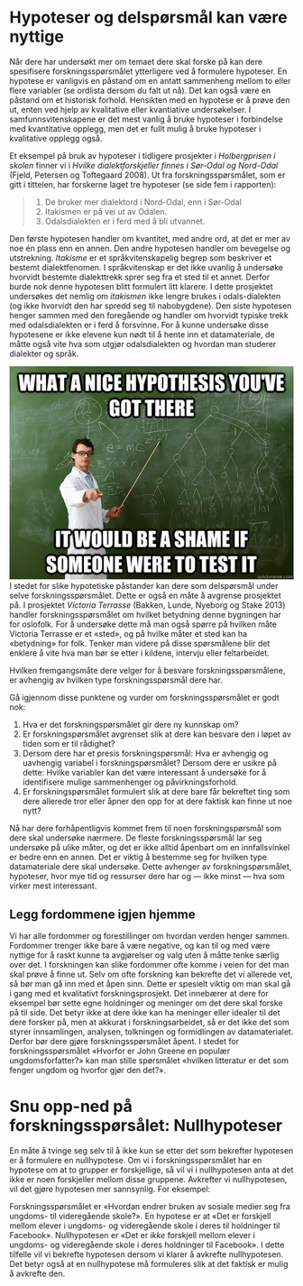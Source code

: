 # Hypoteser og delspørsmål kan være nyttige

Når dere har undersøkt mer om temaet dere skal forske på kan dere spesifisere forskningsspørsmålet ytterligere ved å formulere hypoteser. En hypotese er vanligvis en påstand om en antatt sammenheng mellom to eller flere variabler (se ordlista dersom du falt ut nå). Det kan også være en påstand om et historisk forhold. Hensikten med en hypotese er å prøve den ut, enten ved hjelp av kvalitative eller kvantiative undersøkelser. I samfunnsvitenskapene er det mest vanlig å bruke hypoteser i forbindelse med kvantitative opplegg, men det er fullt mulig å bruke hypoteser i kvalitative opplegg også.

Et eksempel på bruk av hypoteser i tidligere prosjekter i _Holbergprisen i skolen_ finner vi i _Hvilke dialektforskjeller finnes i Sør-Odal og Nord-Odal_ (Fjeld, Petersen og Toftegaard 2008). Ut fra forskningsspørsmålet, som er gitt i tittelen, har forskerne laget tre hypoteser (se side fem i rapporten):

>   1. De bruker mer dialektord i Nord-Odal, enn i Sør-Odal
>   2. Itakismen er på vei ut av Odalen.
>   3. Odalsdialekten er i ferd med å bli utvannet.

Den første hypotesen handler om kvantitet, med andre ord, at det er mer av noe én plass enn en annen. Den andre hypotesen handler om bevegelse og utstrekning. _Itakisme_ er et språkvitenskapelig begrep som beskriver et bestemt dialektfenomen. I språkvitenskap er det ikke uvanlig å undersøke hvorvidt bestemte dialekttrekk sprer seg fra et sted til et annet. Derfor burde nok denne hypotesen blitt formulert litt klarere. I dette prosjektet undersøkes det nemlig om _itakismen_ ikke lengre brukes i odals-dialekten (og ikke hvorvidt den har spredd seg til nabobygdene). Den siste hypotesen henger sammen med den foregående og handler om hvorvidt typiske trekk med odalsdialekten er i ferd å forsvinne. For å kunne undersøke disse hypotesene er ikke elevene kun nødt til å hente inn et datamateriale, de måtte også vite hva som utgjør odalsdialekten og hvordan man studerer dialekter og språk.

<img class="left small" id="vilagerhypoteserfortestedem." src="../images/hypothesis.jpg" alt="Vi lager hypoteser for å teste dem." title="Vi lager hypoteser for å teste dem." />I stedet for slike hypotetiske påstander kan dere som delspørsmål under selve forskningsspørsmålet. Dette er også en måte å avgrense prosjektet på. I prosjektet _Victoria Terrasse_ (Bakken, Lunde, Nyeborg og Stake 2013) handler forskningsspørsmålet om hvilket betydning denne bygningen har for oslofolk. For å undersøke dette må man også spørre på hvilken måte Victoria Terrasse er et «sted», og på hvilke måter et sted kan ha «betydning» for folk. Tenker man videre på disse spørsmålene blir det enklere å vite hva man bør se etter i kildene, intervju eller feltarbeidet.

<div class="boks">Hvilken fremgangsmåte dere velger for å besvare forskningsspørsmålene, er avhengig av hvilken type forskningsspørsmål dere har.</div>

Gå igjennom disse punktene og vurder om forskningsspørsmålet er godt nok:

  1. Hva er det forskningspørsmålet gir dere ny kunnskap om?
  2. Er forskningspørsmålet avgrenset slik at dere kan besvare den i løpet av tiden som er til rådighet?
  3. Dersom dere har et presis forskningspørsmål: Hva er avhengig og uavhengig variabel i forskningspørsmålet? Dersom dere er usikre på dette: Hvilke variabler kan det være interessant å undersøke for å identifisere mulige sammenhenger og påvirkningsforhold.
  4. Er forskningspørsmålet formulert slik at dere bare får bekreftet ting som dere allerede tror eller åpner den opp for at dere faktisk kan finne ut noe nytt?

Nå har dere forhåpentligvis kommet frem til noen forskningspørsmål som dere skal undersøke nærmere. De fleste forskningsspørsmål lar seg undersøke på ulike måter, og det er ikke alltid åpenbart om en innfallsvinkel er bedre enn en annen. Det er viktig å bestemme seg for hvilken type datamateriale dere skal undersøke. Dette avhenger av forskningspørsmålet, hypoteser, hvor mye tid og ressurser dere har og — ikke minst — hva som virker mest interessant.

## Legg fordommene igjen hjemme

Vi har alle fordommer og forestillinger om hvordan verden henger sammen. Fordommer trenger ikke bare å være negative, og kan til og med være nyttige for å raskt kunne ta avgjørelser og valg uten å måtte tenke særlig over det. I forskningen kan slike fordommer ofte komme i veien for det man skal prøve å finne ut. Selv om ofte forskning kan bekrefte det vi allerede vet, så bør man gå inn med et åpen sinn. Dette er spesielt viktig om man skal gå i gang med et kvalitativt forskningsprosjekt. Det innebærer at dere for eksempel bør sette egne holdninger og meninger om det dere skal forske på til side. Det betyr ikke at dere ikke kan ha meninger eller idealer til det dere forsker på, men at akkurat i forskningsarbeidet, så er det ikke det som styrer innsamlingen, analysen, tolkningen og formidlingen av datamaterialet. Derfor bør dere gjøre forskningsspørsmålet åpent. I stedet for forskningsspørsmålet «Hvorfor er John Greene en populær ungdomsforfatter?» kan man stille spørsmålet «hvilken litteratur er det som fenger ungdom og hvorfor gjør den det?».

# Snu opp-ned på forskningsspørsålet: Nullhypoteser

En måte å tvinge seg selv til å ikke kun se etter det som bekrefter hypotesen er å formulere en nullhypotese. Om vi i forskningsspørsmålet har en hypotese om at to grupper er forskjellige, så vil vi i nullhypotesen anta at det ikke er noen forskjeller mellom disse gruppene. Avkrefter vi nullhypotesen, vil det gjøre hypotesen mer sannsynlig. For eksempel:

Forskningsspørsmålet er «Hvordan endrer bruken av sosiale medier seg fra ungdoms- til videregående skole?». En hypotese er at «Det er forskjell mellom elever i ungdoms- og videregående skole i deres til holdninger til Facebook». Nullhypotesen er «Det er *ikke* forskjell mellom elever i ungdoms- og videregående skole i deres holdninger til Facebook». I dette tilfelle vil vi bekrefte hypotesen dersom vi klarer å avkrefte nullhypotesen. Det betyr også at en nullhypotese må formuleres slik at det faktisk er mulig å avkrefte den.
